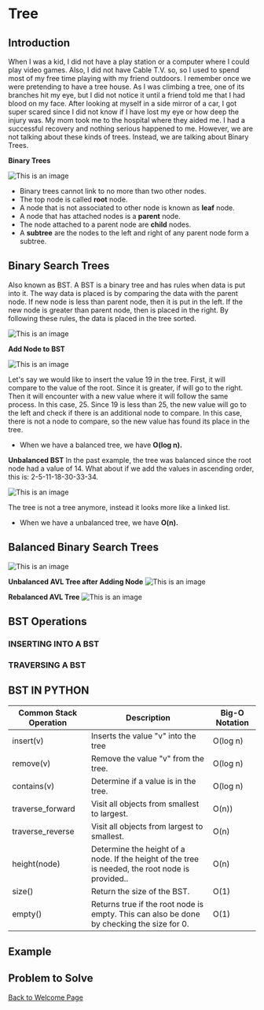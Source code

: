
# Tree

## Introduction
When I was a kid, I did not have a play station or a computer where I could play video games. Also, I did not have Cable T.V. so, so I used to spend most of my free time playing with my friend outdoors. I remember once we were pretending to have a tree house. As I was climbing a tree, one of its branches hit my eye, but I did not notice it until a friend told me that I had blood on my face. After looking at myself in a side mirror of a car, I got super scared since I did not know if I have lost my eye or how deep the injury was. My mom took me to the hospital where they aided me. I had a successful recovery and nothing serious happened to me. However, we are not talking about these kinds of trees. Instead, we are talking about Binary Trees. 

**Binary Trees**

![This is an image](https://github.com/chenmilla/CSE-212-Final/blob/main/images/Binary%20Tree.png)

* Binary trees cannot link to no more than two other nodes.
* The top node is called **root** node.
* A node that is not associated to other node is known as **leaf** node.
* A node that has attached nodes is a **parent** node.
* The node attached to a parent node are **child** nodes.
* A **subtree** are the nodes to the left and right of any parent node form a subtree.
  

## Binary Search Trees
Also known as BST. A BST is a binary tree and has rules when data is put into it. The way data is placed is by comparing the data with the parent node. If new node is less than parent node, then it is put in the left. If the new node is greater than parent node, then is placed in the right. By following these rules, the data is placed in the tree sorted.

![This is an image](https://github.com/chenmilla/CSE-212-Final/blob/main/images/Binary%20Tree%20search.png)


**Add Node to BST**

![This is an image](https://github.com/chenmilla/CSE-212-Final/blob/main/images/Add%20Node%20to%20BST.png)

Let's say we would like to insert the value 19 in the tree. First, it will compare to the value of the root. Since it is greater, if will go to the right. Then it will encounter with a new value where it will follow the same process. In this case, 25. Since 19 is less than 25, the new value will go to the left and check if there is an additional node to compare. In this case, there is not a node to compare, so the new value has found its place in the tree.

* When we have a balanced tree, we have **O(log n).**

**Unbalanced BST**
In the past example, the tree was balanced since the root node had a value of 14. What about if we add the values in ascending order, this is: 2-5-11-18-30-33-34. 

![This is an image](https://github.com/chenmilla/CSE-212-Final/blob/main/images/Unbalanced%20BST.png)

The tree is not a tree anymore, instead it looks more like a linked list. 

* When we have a unbalanced tree, we have **O(n).**
## Balanced Binary Search Trees

![This is an image](https://github.com/chenmilla/CSE-212-Final/blob/main/images/Balanced%20AVL%20Tree.png)

**Unbalanced AVL Tree after Adding Node**
![This is an image](https://github.com/chenmilla/CSE-212-Final/blob/main/images/Unbalanced%20AVL%20Tree%20after%20Adding%20Node.png)

**Rebalanced AVL Tree**
![This is an image](https://github.com/chenmilla/CSE-212-Final/blob/main/images/Rebalanced%20AVL%20Tree.png)

## BST Operations

### INSERTING INTO A BST




### TRAVERSING A BST

## BST IN PYTHON
 
| Common Stack Operation | Description | Big-O Notation |
| ---------------------- | ----------- | -------------- |
| insert(v)              | Inserts the value "v" into the tree |  O(log n) |
| remove(v)              | Remove the value "v" from the tree. |  O(log n) |
| contains(v) | 	Determine if a value is in the tree. | O(log n) |
| traverse_forward | Visit all objects from smallest to largest. | O(n)) |
| traverse_reverse | Visit all objects from largest to smallest. | O(n) |
| height(node) | Determine the height of a node. If the height of the tree is needed, the root node is provided.. | O(n) |
| size() | Return the size of the BST. | O(1) |
| empty() | Returns true if the root node is empty. This can also be done by checking the size for 0. | O(1) |


## Example




## Problem to Solve









 
[Back to Welcome Page](0-welcome.md)

